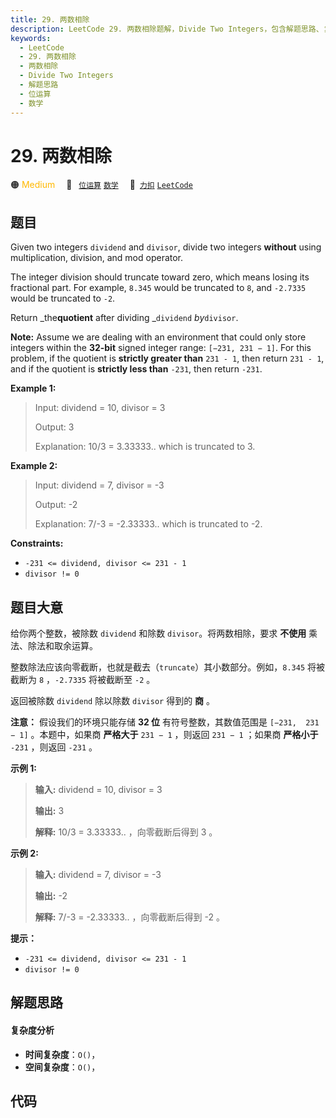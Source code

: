 ```yaml
---
title: 29. 两数相除
description: LeetCode 29. 两数相除题解，Divide Two Integers，包含解题思路、复杂度分析以及完整的 JavaScript 代码实现。
keywords:
  - LeetCode
  - 29. 两数相除
  - 两数相除
  - Divide Two Integers
  - 解题思路
  - 位运算
  - 数学
---
```


# 29. 两数相除

🟠 <font color=#ffb800>Medium</font>&emsp; 🔖&ensp; [`位运算`](/tag/bit-manipulation.md) [`数学`](/tag/math.md)&emsp; 🔗&ensp;[`力扣`](https://leetcode.cn/problems/divide-two-integers) [`LeetCode`](https://leetcode.com/problems/divide-two-integers)

## 题目

Given two integers `dividend` and `divisor`, divide two integers **without**
using multiplication, division, and mod operator.

The integer division should truncate toward zero, which means losing its
fractional part. For example, `8.345` would be truncated to `8`, and `-2.7335`
would be truncated to `-2`.

Return _the**quotient** after dividing _`dividend` _by_`divisor`.

**Note:** Assume we are dealing with an environment that could only store
integers within the **32-bit** signed integer range: `[−231, 231 − 1]`. For
this problem, if the quotient is **strictly greater than** `231 - 1`, then
return `231 - 1`, and if the quotient is **strictly less than** `-231`, then
return `-231`.



**Example 1:**

> Input: dividend = 10, divisor = 3
> 
> Output: 3
> 
> Explanation: 10/3 = 3.33333.. which is truncated to 3.

**Example 2:**

> Input: dividend = 7, divisor = -3
> 
> Output: -2
> 
> Explanation: 7/-3 = -2.33333.. which is truncated to -2.

**Constraints:**

  * `-231 <= dividend, divisor <= 231 - 1`
  * `divisor != 0`


## 题目大意

给你两个整数，被除数 `dividend` 和除数 `divisor`。将两数相除，要求 **不使用** 乘法、除法和取余运算。

整数除法应该向零截断，也就是截去（`truncate`）其小数部分。例如，`8.345` 将被截断为 `8` ，`-2.7335` 将被截断至 `-2` 。

返回被除数 `dividend` 除以除数 `divisor` 得到的 **商** 。

**注意：** 假设我们的环境只能存储 **32 位** 有符号整数，其数值范围是 `[−231,  231 − 1]` 。本题中，如果商 **严格大于**
`231 − 1` ，则返回 `231 − 1` ；如果商 **严格小于** `-231` ，则返回 `-231` 。



**示例  1:**

> 
> 
> 
> 
> 
> **输入:** dividend = 10, divisor = 3
> 
> **输出:** 3
> 
> **解释:** 10/3 = 3.33333.. ，向零截断后得到 3 。

**示例  2:**

> 
> 
> 
> 
> 
> **输入:** dividend = 7, divisor = -3
> 
> **输出:** -2
> 
> **解释:** 7/-3 = -2.33333.. ，向零截断后得到 -2 。



**提示：**

  * `-231 <= dividend, divisor <= 231 - 1`
  * `divisor != 0`


## 解题思路

#### 复杂度分析

- **时间复杂度**：`O()`，
- **空间复杂度**：`O()`，

## 代码

```javascript

```